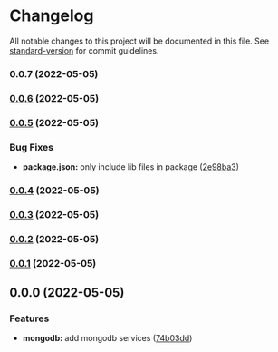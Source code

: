 # Changelog

All notable changes to this project will be documented in this file. See [standard-version](https://github.com/conventional-changelog/standard-version) for commit guidelines.

### 0.0.7 (2022-05-05)

### [0.0.6](https://github.com/moonlitworks/persist/compare/v0.0.5...v0.0.6) (2022-05-05)

### [0.0.5](https://github.com/moonlitworks/persist/compare/v0.0.4...v0.0.5) (2022-05-05)


### Bug Fixes

* **package.json:** only include lib files in package ([2e98ba3](https://github.com/moonlitworks/persist/commit/2e98ba33dbf6f0f01a139ae7748aa9c2e71ed069))

### [0.0.4](https://github.com/moonlitworks/persist/compare/v0.0.3...v0.0.4) (2022-05-05)

### [0.0.3](https://github.com/moonlitworks/persist/compare/v0.0.2...v0.0.3) (2022-05-05)

### [0.0.2](https://github.com/moonlitworks/persist/compare/v0.0.1...v0.0.2) (2022-05-05)

### [0.0.1](https://github.com/moonlitworks/persist/compare/v0.0.0...v0.0.1) (2022-05-05)

## 0.0.0 (2022-05-05)


### Features

* **mongodb:** add mongodb services ([74b03dd](https://github.com/moonlitworks/persist/commit/74b03dd02dc01e26e0bbc0dd4194625519c1c0c9))
